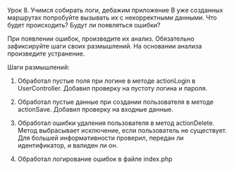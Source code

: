 Урок 8. Учимся собирать логи, дебажим приложение
В уже созданных маршрутах попробуйте вызывать их с некорректными данными. Что будет происходить? Будут ли появляться ошибки?

При появлении ошибок, произведите их анализ. Обязательно зафиксируйте шаги своих размышлений.
На основании анализа произведите устранение.



Шаги размышлений:

1. Обработал пустые поля при логине в методе actionLogin в UserController. Добавил проверку на пустоту логина и пароля. 

2. Обработал пустые данные при создании пользователя в методе actionSave. Добавил проверку на входные данные. 

3. Обработал ошибки удаления пользователя в метод actionDelete. Метод выбрасывает исключение, если пользователь не существует. Для большей информативности проверил, передан ли идентификатор, и валиден ли он.

4. Обработал логирование ошибок в файле index.php
